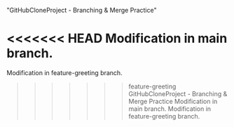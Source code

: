 "GitHubCloneProject - Branching \& Merge Practice"

<<<<<<< HEAD
Modification in main branch.
=======
Modification in feature-greeting branch.
>>>>>>> feature-greeting
GitHubCloneProject - Branching & Merge Practice
Modification in main branch.
Modification in feature-greeting branch.




